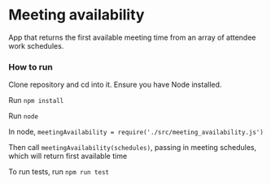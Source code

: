 # Meeting availability

App that returns the first available meeting time from an array of attendee work schedules.

### How to run

Clone repository and cd into it. Ensure you have Node installed.

Run `npm install`

Run `node`

In node, `meetingAvailability = require('./src/meeting_availability.js')`

Then call `meetingAvailability(schedules)`, passing in meeting schedules, which will return first available time

To run tests, run `npm run test`
